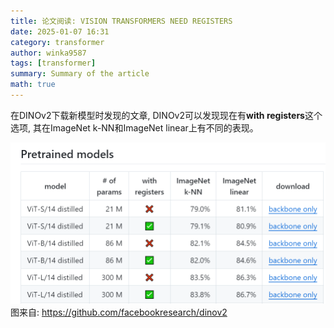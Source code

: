 ```yaml
---
title: 论文阅读: VISION TRANSFORMERS NEED REGISTERS
date: 2025-01-07 16:31
category: transformer
author: winka9587
tags: [transformer]
summary: Summary of the article
math: true
---
```


在DINOv2下载新模型时发现的文章, DINOv2可以发现现在有**with registers**这个选项, 其在ImageNet k-NN和ImageNet linear上有不同的表现。

![](/assets/img/2025-01-07-16-34-00.png)
图来自: https://github.com/facebookresearch/dinov2